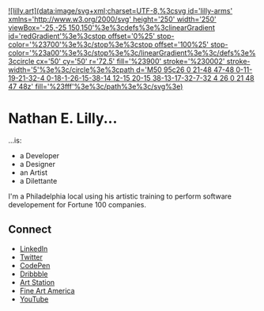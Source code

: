 
<!--
**nelilly/nelilly** is a ✨ _special_ ✨ repository because its `README.md` (this file) appears on your GitHub profile.

Here are some ideas to get you started:

- 🔭 I’m currently working on ...
- 🌱 I’m currently learning ...
- 👯 I’m looking to collaborate on ...
- 🤔 I’m looking for help with ...
- 💬 Ask me about ...
- 📫 How to reach me: ...
- 😄 Pronouns: ...
- ⚡ Fun fact: ...
-->
<a href="https://lilly.art/">
  ![lilly.art](data:image/svg+xml;charset=UTF-8,%3csvg id='lilly-arms' xmlns='http://www.w3.org/2000/svg' height='250' width='250' viewBox='-25,-25 150,150'%3e%3cdefs%3e%3clinearGradient id='redGradient'%3e%3cstop offset='0%25' stop-color='%23700'%3e%3c/stop%3e%3cstop offset='100%25' stop-color='%23a00'%3e%3c/stop%3e%3c/linearGradient%3e%3c/defs%3e%3ccircle cx='50' cy='50' r='72.5' fill='%23900' stroke='%230002' stroke-width='5'%3e%3c/circle%3e%3cpath d='M50 95c26 0 21-48 47-48 0-11-19-21-32-4 0-18-1-26-15-38-14 12-15 20-15 38-13-17-32-7-32 4 26 0 21 48 47 48z' fill='%23fff'%3e%3c/path%3e%3c/svg%3e)
</a>

# Nathan E. Lilly...
...is:
- a Developer
- a Designer
- an Artist
- a Dilettante

I'm a Philadelphia local using his artistic training to perform software developement for Fortune 100 companies.

## Connect
- [LinkedIn](https://linkedin.com/in/nelilly)
- [Twitter](https://twitter.com/nelilly)
- [CodePen](https://codepen.io/nelilly/)
- [Dribbble](https://dribbble.com/nelilly/about)
- [Art Station](https://www.artstation.com/nelilly)
- [Fine Art America](https://fineartamerica.com/profiles/1-nathan-lilly)
- [YouTube](https://www.youtube.com/c/nathanelilly/videos)
